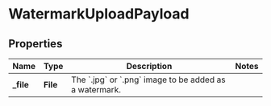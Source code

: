 

# WatermarkUploadPayload


## Properties

| Name | Type | Description | Notes |
|------------ | ------------- | ------------- | -------------|
|**_file** | **File** | The &#x60;.jpg&#x60; or &#x60;.png&#x60; image to be added as a watermark. |  |



